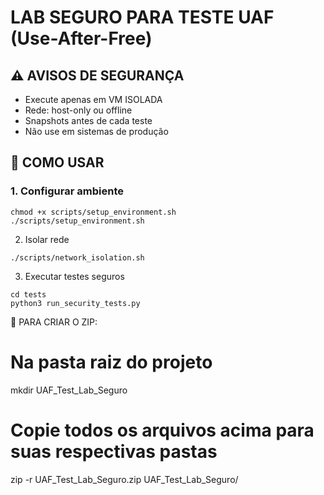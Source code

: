 # LAB SEGURO PARA TESTE UAF (Use-After-Free)

## ⚠️ AVISOS DE SEGURANÇA
- Execute apenas em VM ISOLADA
- Rede: host-only ou offline
- Snapshots antes de cada teste
- Não use em sistemas de produção

## 🚀 COMO USAR

### 1. Configurar ambiente
````
chmod +x scripts/setup_environment.sh
./scripts/setup_environment.sh
````

2. Isolar rede
````
./scripts/network_isolation.sh
````

3. Executar testes seguros
````
cd tests
python3 run_security_tests.py
````


💾 PARA CRIAR O ZIP:

# Na pasta raiz do projeto
mkdir UAF_Test_Lab_Seguro
# Copie todos os arquivos acima para suas respectivas pastas
zip -r UAF_Test_Lab_Seguro.zip UAF_Test_Lab_Seguro/